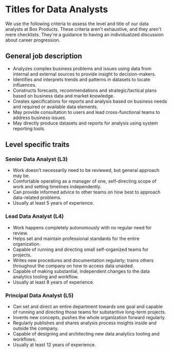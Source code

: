 # Titles for Data Analysts

We use the following criteria to assess the level and title of our data analysts at Box Products. These criteria aren't exhaustive, and they aren't mere checklists. They're a guidance to having an individualized discussion about career progression.

## General job description
- Analyzes complex business problems and issues using data from internal and external sources to provide insight to decision-makers.
- Identifies and interprets trends and patterns in datasets to locate influences.
- Constructs forecasts, recommendations and strategic/tactical plans based on business data and market knowledge.
- Creates specifications for reports and analysis based on business needs and required or available data elements.
- May provide consultation to users and lead cross-functional teams to address business issues.
- May directly produce datasets and reports for analysis using system reporting tools.

## Level specific traits
### Senior Data Analyst (L3)
- Work doesn't necessarily need to be reviewed, but general approach may be.
- Comfortable operating as a manager of one, self-directing scope of work and setting timelines independently.
- Can provide informed advice to other teams on how best to approach data-related problems.
- Usually at least 5 years of experience.

### Lead Data Analyst (L4)
- Work happens completely autonomously with no regular need for review.
- Helps set and maintain professional standards for the entire organization.
- Capable of running and directing small self-organized teams for projects.
- Writes new procedures and documentation regularly; trains others throughout the company on how to access data unaided.
- Capable of making substantial, independent changes to the data analytics tooling and workflow.
- Usually at least 8 years of experience.

### Principal Data Analyst (L5)
- Can set and direct an entire department towards one goal and capable of running and directing those teams for substantive long-term projects.
- Invents new concepts, pushes the whole organization forward regularly.
- Regularly publishes and shares analysis process insights inside and outside the company.
- Capable of designing and architecting new data analytics tooling and workflows.
- Usually at least 12 years of experience.
